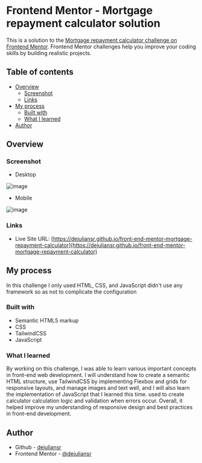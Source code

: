 # Frontend Mentor - Mortgage repayment calculator solution

This is a solution to the [Mortgage repayment calculator challenge on Frontend Mentor](https://www.frontendmentor.io/challenges/mortgage-repayment-calculator-Galx1LXK73). Frontend Mentor challenges help you improve your coding skills by building realistic projects. 


## Table of contents

- [Overview](#overview)
  - [Screenshot](#screenshot)
  - [Links](#links)
- [My process](#my-process)
  - [Built with](#built-with)
  - [What I learned](#what-i-learned)
- [Author](#author)

## Overview

### Screenshot

- Desktop

![image](https://github.com/user-attachments/assets/9994d748-06cb-4ef3-941d-0e377f9ffe38)

- Mobile

![image](https://github.com/user-attachments/assets/489537e6-e166-44b8-b5b4-619b3b7fd095)

### Links

- Live Site URL: [https://dejuliansr.github.io/front-end-mentor-mortgage-repayment-calculator](https://dejuliansr.github.io/front-end-mentor-mortgage-repayment-calculator)

## My process

In this challenge I only used HTML, CSS, and JavaScript didn't use any framework so as not to complicate the configuration

### Built with

- Semantic HTML5 markup
- CSS
- TailwindCSS
- JavaScript

### What I learned

By working on this challenge, I was able to learn various important concepts in front-end web development. I will understand how to create a semantic HTML structure, use TailwindCSS by implementing Flexbox and grids for responsive layouts, and manage images and text well, and I will also learn the implementation of JavaScript that I learned this time. used to create calculator calculation logic and validation when errors occur. Overall, it helped improve my understanding of responsive design and best practices in front-end development.

## Author

- Github - [dejuliansr](https://github.com/dejuliansr)
- Frontend Mentor - [@dejuliansr](https://www.frontendmentor.io/profile/dejuliansr)
